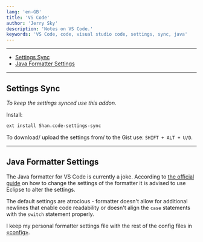 ```yaml
---
lang: 'en-GB'
title: 'VS Code'
author: 'Jerry Sky'
description: 'Notes on VS Code.'
keywords: 'VS Code, code, visual studio code, settings, sync, java'
---
```


---

- [Settings Sync](#settings-sync)
- [Java Formatter Settings](#java-formatter-settings)

---

## Settings Sync

*To keep the settings synced use this addon.*

Install:
```bash
ext install Shan.code-settings-sync
```
To download/ upload the settings from/ to the Gist use: `SHIFT + ALT + U/D`.

---

## Java Formatter Settings

The Java formatter for VS Code is currently a joke. According to [the official guide](https://github.com/redhat-developer/vscode-java/wiki/Formatter-settings) on how to change the settings of the formatter it is advised to use Eclipse to alter the settings.

The default settings are atrocious - formatter doesn't allow for additional newlines that enable code readability or doesn't align the `case` statements with the `switch` statement properly.

I keep my personal formatter settings file with the rest of the config files in [«config»](../config/readme.md).
